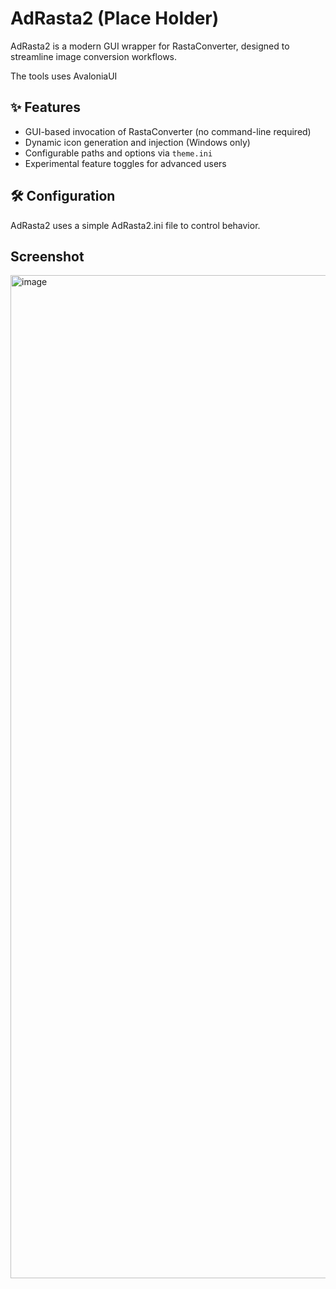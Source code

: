 # AdRasta2   (Place Holder)

AdRasta2 is a modern GUI wrapper for RastaConverter, designed to streamline image conversion workflows.

The tools uses AvaloniaUI

## ✨ Features

- GUI-based invocation of RastaConverter (no command-line required)
- Dynamic icon generation and injection (Windows only)
- Configurable paths and options via `theme.ini`
- Experimental feature toggles for advanced users

## 🛠 Configuration

AdRasta2 uses a simple AdRasta2.ini file to control behavior.


## Screenshot

<img width="1735" height="1605" alt="image" src="https://github.com/user-attachments/assets/0e784066-d646-4e22-98ee-191654e14d8d" />


